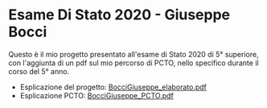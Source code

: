 # Esame Di Stato 2020 - Giuseppe Bocci
Questo è il mio progetto presentato all'esame di Stato 2020 di 5° superiore, con l'aggiunta di un pdf sul mio percorso di PCTO, nello specifico durante il corso del 5° anno.

* Esplicazione del progetto: [BocciGiuseppe_elaborato.pdf](./BocciGiuseppe_elaborato.pdf)
* Esplicazione PCTO: [BocciGiuseppe_PCTO.pdf](./BocciGiuseppe_PCTO.pdf)
